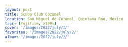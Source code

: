 ```yaml
---
layout: post
title: Scuba Club Cozumel
location: San Miguel de Cozumel, Quintana Roo, Mexico
tags: [fujifilm, x100v]
cover: '/images/2022/july/2/'
favorites: '/images/2022/july/2/'
album: '/images/2022/july/2/'
---
```

